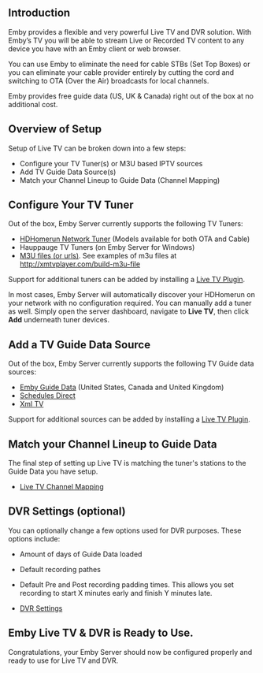 ## Introduction
Emby provides a flexible and very powerful Live TV and DVR solution.  With Emby’s TV you will be able to stream Live or Recorded TV content to any device you have with an Emby client or web browser.

You can use Emby to eliminate the need for cable STBs (Set Top Boxes) or you can eliminate your cable provider entirely by cutting the cord and switching to OTA (Over the Air) broadcasts for local channels.

Emby provides free guide data (US, UK & Canada) right out of the box at no additional cost.

## Overview of Setup

Setup of Live TV can be broken down into a few steps:
* Configure your TV Tuner(s) or M3U based IPTV sources
* Add TV Guide Data Source(s)
* Match your Channel Lineup to Guide Data (Channel Mapping)

## Configure Your TV Tuner

Out of the box, Emby Server currently supports the following TV Tuners:

* [HDHomerun Network Tuner](HDHomeRun-Setup) (Models available for both OTA and Cable)
* Hauppauge TV Tuners (on Emby Server for Windows)
* [M3U files (or urls)](M3U-Tuners). See examples of m3u files at http://xmtvplayer.com/build-m3u-file

Support for additional tuners can be added by installing a [Live TV Plugin](Live-TV-Plugins).

In most cases, Emby Server will automatically discover your HDHomerun on your network with no configuration required. You can manually add a tuner as well.  Simply open the server dashboard, navigate to **Live TV**, then click **Add** underneath tuner devices.

## Add a TV Guide Data Source

Out of the box, Emby Server currently supports the following TV Guide data sources:

* [Emby Guide Data](Emby-Guide-Data)  (United States, Canada and United Kingdom)
* [Schedules Direct](Schedules-Direct)
* [Xml TV](Xml-Tv)

Support for additional sources can be added by installing a [Live TV Plugin](Live-TV-Plugins).

## Match your Channel Lineup to Guide Data
The final step of setting up Live TV is matching the tuner's stations to the Guide Data you have setup.

* [Live TV Channel Mapping](Live-TV-Channel-Mapping)

## DVR Settings (optional)

You can optionally change a few options used for DVR purposes.  These options include:
* Amount of days of Guide Data loaded
* Default recording pathes
* Default Pre and Post recording padding times.  This allows you set recording to start X minutes early and finish Y minutes late.

* [DVR Settings](DVR-Settings)

## Emby Live TV & DVR is Ready to Use.
Congratulations, your Emby Server should now be configured properly and ready to use for Live TV and DVR.